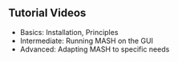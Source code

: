 ## Tutorial Videos




- Basics: Installation, Principles
- Intermediate: Running MASH on the GUI
- Advanced: Adapting MASH to specific needs
